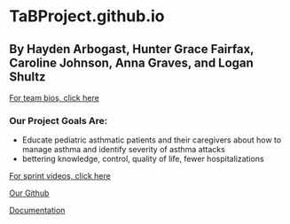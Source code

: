 # TaBProject.github.io

<!-- to start backend:
    npm install
    cd backend
    npm run dev -->

<!-- to start frontend:
    cd frontend
    npm install
    mpn run dev -->

<!-- make sure you have done npm i -->

## By Hayden Arbogast, Hunter Grace Fairfax, Caroline Johnson, Anna Graves, and Logan Shultz
[For team bios, click here](aboutus.html)

### Our Project Goals Are:
- Educate pediatric asthmatic patients and their caregivers about how to manage asthma and identify severity of asthma attacks
- bettering knowledge, control, quality of life, fewer hospitalizations

[For sprint videos, click here](videos.html)

[Our Github](https://github.com/H-Arbo/TaBProject)

[Documentation](documentation.html)

